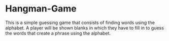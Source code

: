 # Hangman-Game
This is a simple guessing game that consists of finding words using the alphabet.
A player will be shown blanks in which they have to fill in to guess the words that create a phrase using the alphabet.
